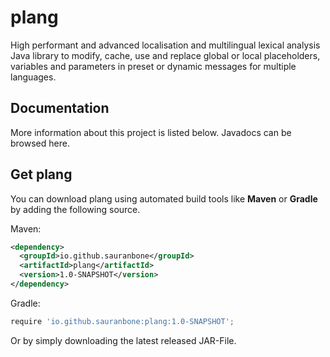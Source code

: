 # plang
High performant and advanced localisation and multilingual lexical analysis Java library to modify, cache, use and replace global or local placeholders, variables and parameters in preset or dynamic messages for multiple languages.

## Documentation
More information about this project is listed below. Javadocs can be browsed here.

## Get plang
You can download plang using automated build tools like **Maven** or **Gradle** by adding the following source.

Maven:

```xml
<dependency>
  <groupId>io.github.sauranbone</groupId>
  <artifactId>plang</artifactId>
  <version>1.0-SNAPSHOT</version>
</dependency>
```

Gradle:

```gradle
require 'io.github.sauranbone:plang:1.0-SNAPSHOT';
```

Or by simply downloading the latest released JAR-File.
